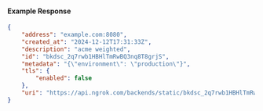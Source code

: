 <!-- Code generated for API Clients. DO NOT EDIT. -->

#### Example Response

```json
{
	"address": "example.com:8080",
	"created_at": "2024-12-12T17:31:33Z",
	"description": "acme weighted",
	"id": "bkdsc_2q7rwb1HBHlTmRwBQ3nq8T8grjS",
	"metadata": "{\"environment\": \"production\"}",
	"tls": {
		"enabled": false
	},
	"uri": "https://api.ngrok.com/backends/static/bkdsc_2q7rwb1HBHlTmRwBQ3nq8T8grjS"
}
```
